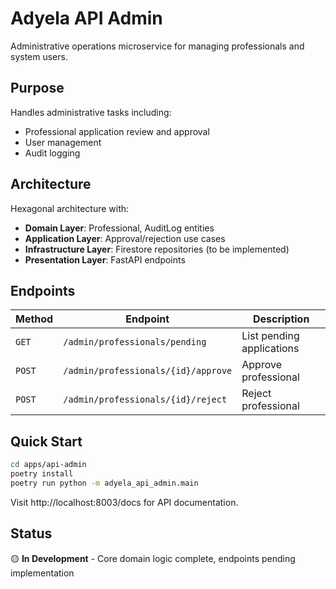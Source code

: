 # Adyela API Admin

Administrative operations microservice for managing professionals and system
users.

## Purpose

Handles administrative tasks including:

- Professional application review and approval
- User management
- Audit logging

## Architecture

Hexagonal architecture with:

- **Domain Layer**: Professional, AuditLog entities
- **Application Layer**: Approval/rejection use cases
- **Infrastructure Layer**: Firestore repositories (to be implemented)
- **Presentation Layer**: FastAPI endpoints

## Endpoints

| Method | Endpoint                            | Description               |
| ------ | ----------------------------------- | ------------------------- |
| `GET`  | `/admin/professionals/pending`      | List pending applications |
| `POST` | `/admin/professionals/{id}/approve` | Approve professional      |
| `POST` | `/admin/professionals/{id}/reject`  | Reject professional       |

## Quick Start

```bash
cd apps/api-admin
poetry install
poetry run python -m adyela_api_admin.main
```

Visit http://localhost:8003/docs for API documentation.

## Status

🟡 **In Development** - Core domain logic complete, endpoints pending
implementation
